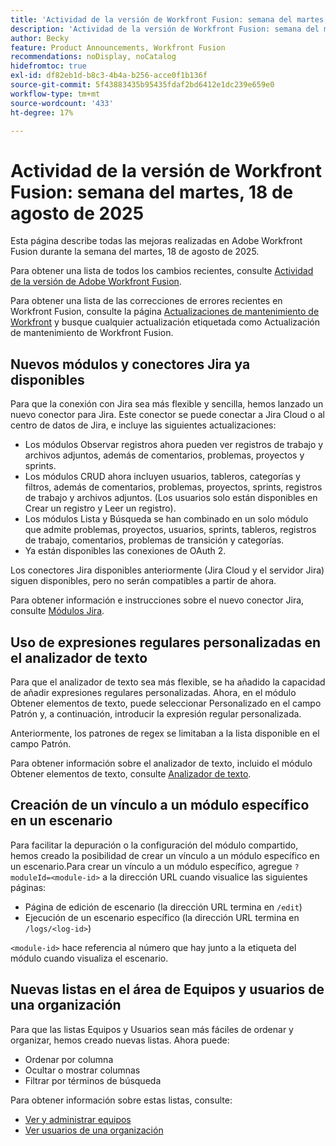 ```yaml
---
title: 'Actividad de la versión de Workfront Fusion: semana del martes, 18 de agosto de 2025'
description: 'Actividad de la versión de Workfront Fusion: semana del martes, 18 de agosto de 2025'
author: Becky
feature: Product Announcements, Workfront Fusion
recommendations: noDisplay, noCatalog
hidefromtoc: true
exl-id: df82eb1d-b8c3-4b4a-b256-acce0f1b136f
source-git-commit: 5f43883435b95435fdaf2bd6412e1dc239e659e0
workflow-type: tm+mt
source-wordcount: '433'
ht-degree: 17%

---
```


# Actividad de la versión de Workfront Fusion: semana del martes, 18 de agosto de 2025

Esta página describe todas las mejoras realizadas en Adobe Workfront Fusion durante la semana del martes, 18 de agosto de 2025.

Para obtener una lista de todos los cambios recientes, consulte [Actividad de la versión de Adobe Workfront Fusion](/help/workfront-fusion/fusion-product-releases/fusion-release-activity.md).

Para obtener una lista de las correcciones de errores recientes en Workfront Fusion, consulte la página [Actualizaciones de mantenimiento de Workfront](https://experienceleague.adobe.com/es/docs/workfront-known-issues/releases/current-updates) y busque cualquier actualización etiquetada como Actualización de mantenimiento de Workfront Fusion.

## Nuevos módulos y conectores Jira ya disponibles

Para que la conexión con Jira sea más flexible y sencilla, hemos lanzado un nuevo conector para Jira. Este conector se puede conectar a Jira Cloud o al centro de datos de Jira, e incluye las siguientes actualizaciones:

* Los módulos Observar registros ahora pueden ver registros de trabajo y archivos adjuntos, además de comentarios, problemas, proyectos y sprints.
* Los módulos CRUD ahora incluyen usuarios, tableros, categorías y filtros, además de comentarios, problemas, proyectos, sprints, registros de trabajo y archivos adjuntos. (Los usuarios solo están disponibles en Crear un registro y Leer un registro).
* Los módulos Lista y Búsqueda se han combinado en un solo módulo que admite problemas, proyectos, usuarios, sprints, tableros, registros de trabajo, comentarios, problemas de transición y categorías.
* Ya están disponibles las conexiones de OAuth 2.

Los conectores Jira disponibles anteriormente (Jira Cloud y el servidor Jira) siguen disponibles, pero no serán compatibles a partir de ahora.

Para obtener información e instrucciones sobre el nuevo conector Jira, consulte [Módulos Jira](/help/workfront-fusion/references/apps-and-modules/third-party-connectors/jira-modules-new.md).

## Uso de expresiones regulares personalizadas en el analizador de texto

Para que el analizador de texto sea más flexible, se ha añadido la capacidad de añadir expresiones regulares personalizadas. Ahora, en el módulo Obtener elementos de texto, puede seleccionar Personalizado en el campo Patrón y, a continuación, introducir la expresión regular personalizada.

Anteriormente, los patrones de regex se limitaban a la lista disponible en el campo Patrón.

Para obtener información sobre el analizador de texto, incluido el módulo Obtener elementos de texto, consulte [Analizador de texto](/help/workfront-fusion/references/apps-and-modules/tools-and-transformers/text-parser.md).

## Creación de un vínculo a un módulo específico en un escenario

Para facilitar la depuración o la configuración del módulo compartido, hemos creado la posibilidad de crear un vínculo a un módulo específico en un escenario.Para crear un vínculo a un módulo específico, agregue `?moduleId=<module-id>` a la dirección URL cuando visualice las siguientes páginas:

* Página de edición de escenario (la dirección URL termina en `/edit`)
* Ejecución de un escenario específico (la dirección URL termina en `/logs/<log-id>`)

`<module-id>` hace referencia al número que hay junto a la etiqueta del módulo cuando visualiza el escenario.

## Nuevas listas en el área de Equipos y usuarios de una organización

Para que las listas Equipos y Usuarios sean más fáciles de ordenar y organizar, hemos creado nuevas listas. Ahora puede:

* Ordenar por columna
* Ocultar o mostrar columnas
* Filtrar por términos de búsqueda

Para obtener información sobre estas listas, consulte:

* [Ver y administrar equipos](/help/workfront-fusion/set-up-and-manage-workfront-fusion/set-up-and-manage-orgs-and-teams/manage-users-and-teams/view-and-manage-teams.md)
* [Ver usuarios de una organización](/help/workfront-fusion/set-up-and-manage-workfront-fusion/set-up-and-manage-orgs-and-teams/manage-users-and-teams/view-users-in-an-org.md)
